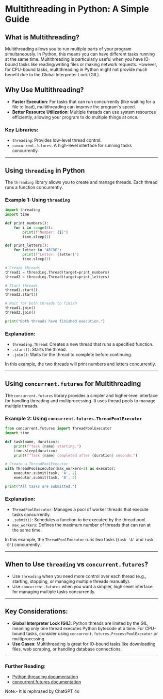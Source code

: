 # Multithreading in Python: A Simple Guide

## What is Multithreading?

Multithreading allows you to run multiple parts of your program simultaneously. In Python, this means you can have different tasks running at the same time. Multithreading is particularly useful when you have IO-bound tasks like reading/writing files or making network requests. However, for CPU-bound tasks, multithreading in Python might not provide much benefit due to the Global Interpreter Lock (GIL).

## Why Use Multithreading?

- **Faster Execution**: For tasks that can run concurrently (like waiting for a file to load), multithreading can improve the program's speed.
- **Better Resource Utilization**: Multiple threads can use system resources efficiently, allowing your program to do multiple things at once.
  
### Key Libraries:
- `threading`: Provides low-level thread control.
- `concurrent.futures`: A high-level interface for running tasks concurrently.

---

## Using `threading` in Python

The `threading` library allows you to create and manage threads. Each thread runs a function concurrently.

### Example 1: Using `threading`

```python
import threading
import time

def print_numbers():
    for i in range(5):
        print(f"Number: {i}")
        time.sleep(1)

def print_letters():
    for letter in "ABCDE":
        print(f"Letter: {letter}")
        time.sleep(1)

# Create threads
thread1 = threading.Thread(target=print_numbers)
thread2 = threading.Thread(target=print_letters)

# Start threads
thread1.start()
thread2.start()

# Wait for both threads to finish
thread1.join()
thread2.join()

print("Both threads have finished execution.")
```

### Explanation:
- `threading.Thread`: Creates a new thread that runs a specified function.
- `.start()`: Starts the thread.
- `.join()`: Waits for the thread to complete before continuing.

In this example, the two threads will print numbers and letters concurrently.

---

## Using `concurrent.futures` for Multithreading

The `concurrent.futures` library provides a simpler and higher-level interface for handling threading and multiprocessing. It uses thread pools to manage multiple threads.

### Example 2: Using `concurrent.futures.ThreadPoolExecutor`

```python
from concurrent.futures import ThreadPoolExecutor
import time

def task(name, duration):
    print(f"Task {name} starting.")
    time.sleep(duration)
    print(f"Task {name} completed after {duration} seconds.")

# Create a ThreadPoolExecutor
with ThreadPoolExecutor(max_workers=2) as executor:
    executor.submit(task, 'A', 2)
    executor.submit(task, 'B', 3)

print("All tasks are submitted.")
```

### Explanation:
- `ThreadPoolExecutor`: Manages a pool of worker threads that execute tasks concurrently.
- `.submit()`: Schedules a function to be executed by the thread pool.
- `max_workers`: Defines the maximum number of threads that can run at the same time.

In this example, the `ThreadPoolExecutor` runs two tasks (`task 'A'` and `task 'B'`) concurrently.

---

## When to Use `threading` vs `concurrent.futures`?

- Use `threading` when you need more control over each thread (e.g., starting, stopping, or managing multiple threads manually).
- Use `concurrent.futures` when you want a simpler, high-level interface for managing multiple tasks concurrently.

---

## Key Considerations:
- **Global Interpreter Lock (GIL)**: Python threads are limited by the GIL, meaning only one thread executes Python bytecode at a time. For CPU-bound tasks, consider using `concurrent.futures.ProcessPoolExecutor` or multiprocessing.
- **Use Cases**: Multithreading is great for IO-bound tasks like downloading files, web scraping, or handling database connections.

---

### Further Reading:
- [Python threading documentation](https://docs.python.org/3/library/threading.html)
- [concurrent.futures documentation](https://docs.python.org/3/library/concurrent.futures.html)

Note:- It is rephrased by ChatGPT 4o